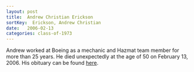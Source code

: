 ```yaml
---
layout: post
title:  Andrew Christian Erickson
sortKey:  Erickson, Andrew Christian
date:   2006-02-13
categories: class-of-1973
---
```

Andrew worked at Boeing as a mechanic and Hazmat team member for more than 25 years.  He died unexpectedly at the age of 50 on February 13, 2006.  His obituary can be found [here](http://tinyurl.com/mzkurba).
